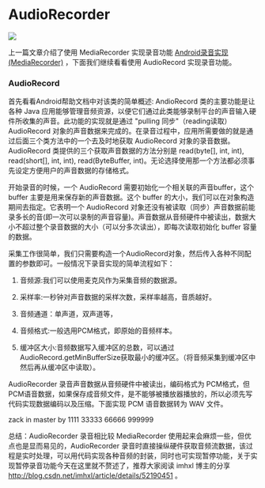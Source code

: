 # AudioRecorder
![](http://upload-images.jianshu.io/upload_images/4037756-1669f986572787d7.jpg?imageMogr2/auto-orient/strip%7CimageView2/2/w/1240)

上一篇文章介绍了使用 MediaRecorder 实现录音功能 [Android录音实现(MediaRecorder)](http://www.jianshu.com/p/de779d509e6c) ，下面我们继续看看使用 AudioRecord 实现录音功能。

### AudioRecord

首先看看Android帮助文档中对该类的简单概述: AndioRecord 类的主要功能是让各种 Java 应用能够管理音频资源，以便它们通过此类能够录制平台的声音输入硬件所收集的声音。此功能的实现就是通过 "pulling 同步"（reading读取）AudioRecord 对象的声音数据来完成的。在录音过程中，应用所需要做的就是通过后面三个类方法中的一个去及时地获取 AudioRecord 对象的录音数据。 AudioRecord 类提供的三个获取声音数据的方法分别是 read(byte[], int, int), read(short[], int, int), read(ByteBuffer, int)。无论选择使用那一个方法都必须事先设定方便用户的声音数据的存储格式。

开始录音的时候，一个 AudioRecord 需要初始化一个相关联的声音buffer，这个 buffer 主要是用来保存新的声音数据。这个 buffer 的大小，我们可以在对象构造期间去指定。它表明一个 AudioRecord 对象还没有被读取（同步）声音数据前能录多长的音(即一次可以录制的声音容量)。声音数据从音频硬件中被读出，数据大小不超过整个录音数据的大小（可以分多次读出），即每次读取初始化 buffer 容量的数据。

采集工作很简单，我们只需要构造一个AudioRecord对象，然后传入各种不同配置的参数即可。一般情况下录音实现的简单流程如下：

1. 音频源:我们可以使用麦克风作为采集音频的数据源。

2. 采样率:一秒钟对声音数据的采样次数，采样率越高，音质越好。

3. 音频通道：单声道，双声道等，

4. 音频格式:一般选用PCM格式，即原始的音频样本。

5. 缓冲区大小:音频数据写入缓冲区的总数，可以通过AudioRecord.getMinBufferSize获取最小的缓冲区。（将音频采集到缓冲区中然后再从缓冲区中读取）。


AudioRecorder 录音声音数据从音频硬件中被读出，编码格式为 PCM格式，但 PCM语音数据，如果保存成音频文件，是不能够被播放器播放的，所以必须先写代码实现数据编码以及压缩。下面实现 PCM 语音数据转为 WAV 文件。



zack  in master  by 1111 
33333
66666
999999



总结：AudioRecorder 录音相比较 MediaRecorder 使用起来会麻烦一些，但优点也是显而易见的，AudioRecorder 录音时直接操纵硬件获取音频流数据，该过程是实时处理，可以用代码实现各种音频的封装，同时也可实现暂停功能，关于实现暂停录音功能今天在这里就不赘述了，推荐大家阅读 imhxl 博主的分享 http://blog.csdn.net/imhxl/article/details/52190451 。
